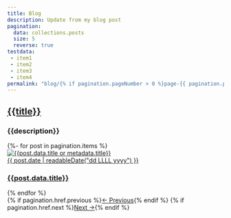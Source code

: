 ```yaml
---
title: Blog
description: Update from my blog post
pagination:
  data: collections.posts
  size: 5
  reverse: true
testdata:
 - item1
 - item2
 - item3
 - item4
permalink: "blog/{% if pagination.pageNumber > 0 %}page-{{ pagination.pageNumber + 1 }}/{% endif %}index.html"
---
```

<section class="alert info">
<h2><a href="{{page.url}}" class="non">{{title}}</a></h2>
<h3>{{description}}</h3>
<div class="grid-container">
{%- for post in pagination.items %}
<div class="grid-item">
<div class="card  alert warning">
<a href="{{post.url}}">
<div class="card-thumbnail">
<img src="{{post.data.image or metadata.image}}" loading="lazy" alt="{{post.data.title or metadata.title}}" class="card-thumbnail"/>
</div>
<div class="card-content">
<div class="text-small"><time datetime="{{ post.date | htmlDateString }}">{{ post.date | readableDate("dd LLLL yyyy") }}</time></div>
<h3><strong>{{post.data.title}}</strong></h3>
<!--<p>{{post.data.description}}</p>-->
</div>
</a>
</div>
</div>
{% endfor %}
</div>
<div class="alert warning">
<div class="marquee-content">
{% if pagination.href.previous %}<a href="{{ pagination.href.previous }}" class="nb-button default" aria-label="Previous Blog List Article">← Previous</a>{% endif %}
{% if pagination.href.next %}<a href="{{ pagination.href.next }}" class="nb-button default" aria-label="Next Blog List Article">Next →</a>{% endif %}
</div>
</div>
</section>

